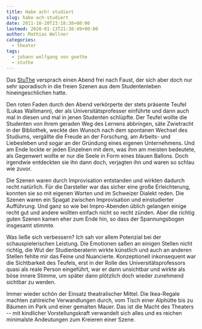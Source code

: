 ```yaml
---
title: Habe ach! studiert
slug: habe-ach-studiert
date: 2011-10-20T23:18:38+00:00
lastmod: 2020-01-13T21:38:49+00:00
author: Mathias Wellner
categories:
  - theater
tags:
  - johann wolfgang von goethe
  - stuthe
---
```

Das [StuThe](http://stuthe.ch/) versprach einen Abend frei nach Faust, der sich aber doch nur sehr sporadisch in die freien Szenen aus dem Studentenleben hineingeschlichen hatte. 
<!--more-->

Den roten Faden durch den Abend verkörperte der stets präsente Teufel (Lukas Wallimann), der als Universitätsprofesser einführte und dann auch mal in diesen und mal in jenen Studenten schlüpfte. Der Teufel wollte die Studenten von ihrem geraden Weg des Lernens abbringen, säte Zwietracht in der Bibliothek, weckte den Wunsch nach dem spontanen Wechsel des Studiums, vergällte die Freude an der Forschung, am Arbeits- und Liebesleben und sogar an der Gründung eines eigenen Unternehmens. Und am Ende lockte er jeden Einzelnen mit dem, was ihm am meisten bedeutete, als Gegenwert wollte er nur die Seele in Form eines blauen Ballons. Doch irgendwie entdeckten sie ihn dann doch, verjagten ihn und waren so schlau wie zuvor. 

Die Szenen waren durch Improvisation entstanden und wirkten dadurch recht natürlich. Für die Darsteller war das sicher eine große Erleichterung, konnten sie so mit eigenen Worten und im Schweizer Dialekt reden. Die Szenen waren ein Spagat zwischen Improvisation und einstudierter Aufführung. Und ganz so wie bei Impro-Abenden üblich gelangen einige recht gut und andere wollten einfach nicht so recht zünden. Aber die richtig guten Szenen kamen eher zum Ende hin, so dass der Spannungsbogen insgesamt stimmte. 

Was ließe sich verbessern? Ich sah vor allem Potenzial bei der schauspielerischen Leistung. Die Emotionen saßen an einigen Stellen nicht richtig, die Wut der Studienberaterin wirkte künstlich und auch an anderen Stellen fehlte mir das Feine und Nuancierte. Konzeptionell inkonsequent war die Sichtbarkeit des Teufels, erst in der Rolle des Universitätsprofessors quasi als reale Person eingeführt, war er dann unsichtbar und wirkte als böse innere Stimme, um später dann plötzlich doch wieder zunehmend sichtbar zu werden. 

Immer wieder schön der Einsatz theatralischer Mittel. Die Ikea-Regale machten zahlreiche Verwandlungen durch, vom Tisch einer Alphütte bis zu Bäumen im Park und einer gemalten Mauer. Das ist die Macht des Theaters -- mit kindlicher Vorstellungskraft verwandelt sich alles und es reichen minimalste Andeutungen zum Kreieren einer Szene.